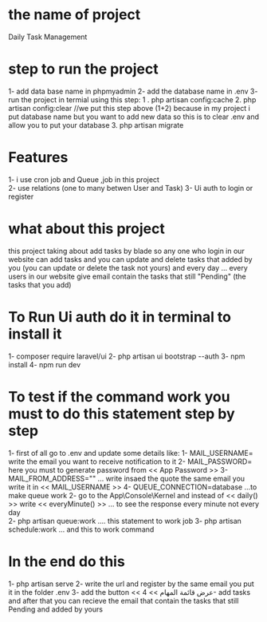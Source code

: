 # the name of project
Daily Task Management
# step to run the project 
1- add data base name in phpmyadmin
2- add the database name in .env
3- run the project in termial using this step:
   1 . php artisan config:cache
   2. php artisan config:clear
   //we put this step above (1+2) because in my project i put database name but you want to add new data so this is to clear .env and allow you to put your database
   3. php artisan migrate
# Features
1- i use cron job and Queue ,job in this project   
2- use relations (one to many betwen User and Task)
3- Ui auth to login or register 
# what about this project
this project taking about add tasks by blade so any one who login in our website can add tasks 
and you can update and delete tasks that added by you (you can update or delete the task not yours)
and every day ... every users in our website give email contain the tasks that still "Pending" (the tasks that you add)
# To Run Ui auth do it in terminal to install it
1- composer require laravel/ui
2- php artisan ui bootstrap --auth
3- npm install
4- npm run dev

# To test if the command work you must to do this statement step by step
1- first of all go to .env and update some details like:
    1- MAIL_USERNAME= write the email you want to receive notification to it
    2- MAIL_PASSWORD= here you must to generate password from << App Password >>
    3- MAIL_FROM_ADDRESS="" ... write insaed the quote the same email you write it in << MAIL_USERNAME >>
    4- QUEUE_CONNECTION=database ...to make queue work
2- go to the App\Console\Kernel and instead of << daily() >> write << everyMinute() >> ... to see the response every minute not every day    
2- php artisan queue:work .... this statement to work job
3- php artisan schedule:work ... and this to work command 

# In the end do this
1- php artisan serve
2- write the url and register by the same email you put it in the folder .env 
3- add the button << عرض قائمة المهام  >>
4- add tasks and after that you can recieve the email that contain the tasks that still Pending and added by yours




